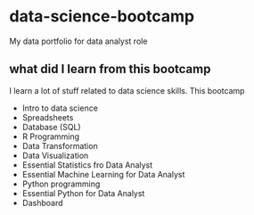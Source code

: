 # data-science-bootcamp
My data portfolio for data analyst role

## what did I learn from this bootcamp

I learn a lot of stuff related to data science skills. This bootcamp

- Intro to data science
- Spreadsheets
- Database (SQL)
- R Programming
- Data Transformation
- Data Visualization
- Essential Statistics fro Data Analyst
- Essential Machine Learning for Data Analyst
- Python programming
- Essential Python for Data Analyst
- Dashboard
